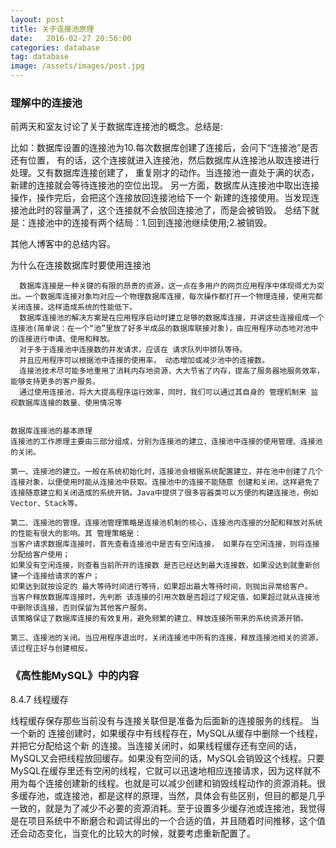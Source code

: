 ```yaml
---
layout: post
title: 关于连接池原理
date:   2016-02-27 20:56:00
categories: database
tag: database
image: /assets/images/post.jpg
---
```


  ### 理解中的连接池

  前两天和室友讨论了关于数据库连接池的概念。总结是:

  比如：数据库设置的连接池为10.每次数据库创建了连接后，会问下“连接池”是否还有位置，
  有的话，这个连接就进入连接池，然后数据库从连接池从取连接进行处理。又有数据库连接创建了，
  重复刚才的动作。当连接池一直处于满的状态，新建的连接就会等待连接池的空位出现。
  另一方面，数据库从连接池中取出连接操作，操作完后，会把这个连接放回连接池给下一个
  新建的连接使用。当发现连接池此时的容量满了，这个连接就不会放回连接池了，而是会被销毁。
  总结下就是：连接池中的连接有两个结局：1.回到连接池继续使用;2.被销毁。
  

  其他人博客中的总结内容。

  为什么在连接数据库时要使用连接池

      数据库连接是一种关键的有限的昂贵的资源，这一点在多用户的网页应用程序中体现得尤为突出。一个数据库连接对象均对应一个物理数据库连接，每次操作都打开一个物理连接，使用完都关闭连接，这样造成系统的性能低下。
      数据库连接池的解决方案是在应用程序启动时建立足够的数据库连接，并讲这些连接组成一个连接池(简单说：在一个“池”里放了好多半成品的数据库联接对象)，由应用程序动态地对池中的连接进行申请、使用和释放。
      对于多于连接池中连接数的并发请求，应该在 请求队列中排队等待。
      并且应用程序可以根据池中连接的使用率， 动态增加或减少池中的连接数。
      连接池技术尽可能多地重用了消耗内存地资源，大大节省了内存，提高了服务器地服务效率，能够支持更多的客户服务。
      通过使用连接池，将大大提高程序运行效率，同时，我们可以通过其自身的 管理机制来 监视数据库连接的数量、使用情况等


    数据库连接池的基本原理
    连接池的工作原理主要由三部分组成，分别为连接池的建立、连接池中连接的使用管理、连接池的关闭。
    
    第一、连接池的建立。一般在系统初始化时，连接池会根据系统配置建立，并在池中创建了几个连接对象，以便使用时能从连接池中获取。连接池中的连接不能随意 创建和关闭，这样避免了连接随意建立和关闭造成的系统开销。Java中提供了很多容器类可以方便的构建连接池，例如Vector、Stack等。
    
    第二、连接池的管理。连接池管理策略是连接池机制的核心，连接池内连接的分配和释放对系统的性能有很大的影响。其 管理策略是：   
    当客户请求数据库连接时，首先查看连接池中是否有空闲连接， 如果存在空闲连接，则将连接分配给客户使用；
    如果没有空闲连接，则查看当前所开的连接数 是否已经达到最大连接数，如果没达到就重新创建一个连接给请求的客户；
    如果达到就按设定的 最大等待时间进行等待，如果超出最大等待时间，则抛出异常给客户。   
    当客户释放数据库连接时，先判断 该连接的引用次数是否超过了规定值，如果超过就从连接池中删除该连接，否则保留为其他客户服务。   
    该策略保证了数据库连接的有效复用，避免频繁的建立、释放连接所带来的系统资源开销。   
    
    第三、连接池的关闭。当应用程序退出时，关闭连接池中所有的连接，释放连接池相关的资源，该过程正好与创建相反。


### 《高性能MySQL》中的内容
8.4.7  线程缓存

线程缓存保存那些当前没有与连接关联但是准备为后面新的连接服务的线程。 当一个新的
连接创建时，如果缓存中有线程存在，MySQL从缓存中删除一个线程，并把它分配给这个新
的连接。当连接关闭时，如果线程缓存还有空间的话，MySQL又会把线程放回缓存。如果没有空间的话，MySQL会销毁这个线程。只要MySQL在缓存里还有空闲的线程，它就可以迅速地相应连接请求，因为这样就不用为每个连接创建新的线程。也就是可以减少创建和销毁线程动作的资源消耗。很多缓存池，或连接池，都是这样的原理，当然，具体会有些区别，但目的都是几乎一致的，就是为了减少不必要的资源消耗。至于设置多少缓存池或连接池，我觉得是在项目系统中不断磨合和调试得出的一个合适的值，并且随着时间推移，这个值还会动态变化，当变化的比较大的时候，就要考虑重新配置了。

